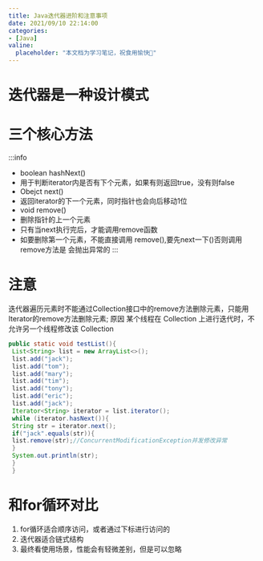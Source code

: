 ```yaml
---
title: Java迭代器进阶和注意事项
date: 2021/09/10 22:14:00
categories:
- [Java]
valine:
  placeholder: "本文档为学习笔记，祝食用愉快💪"
---
```


# 迭代器是⼀种设计模式

# 三个核⼼⽅法
:::info
- boolean hashNext()
 - ⽤于判断iterator内是否有下个元素，如果有则返回true，没有则false
- Obejct next()
 - 返回iterator的下⼀个元素，同时指针也会向后移动1位
- void remove()
 - 删除指针的上⼀个元素
 - 只有当next执⾏完后，才能调⽤remove函数
 - 如要删除第⼀个元素，不能直接调⽤ remove(),要先next⼀下()否则调⽤remove⽅法是
会抛出异常的
:::

# 注意
迭代器遍历元素时不能通过Collection接⼝中的remove⽅法删除元素，只能⽤Iterator的remove⽅法删除元素; 原因 某个线程在 Collection 上进⾏迭代时，不允许另⼀个线程修改该 Collection
```java
public static void testList(){
 List<String> list = new ArrayList<>();
 list.add("jack");
 list.add("tom");
 list.add("mary");
 list.add("tim");
 list.add("tony");
 list.add("eric");
 list.add("jack");
 Iterator<String> iterator = list.iterator();
 while (iterator.hasNext()){
 String str = iterator.next();
 if("jack".equals(str)){
 list.remove(str);//ConcurrentModificationException并发修改异常
 }
 System.out.println(str);
 }
 }
```

#     
# 和for循环对⽐
1. for循环适合顺序访问，或者通过下标进⾏访问的
2. 迭代器适合链式结构
3. 最终看使⽤场景，性能会有轻微差别，但是可以忽略